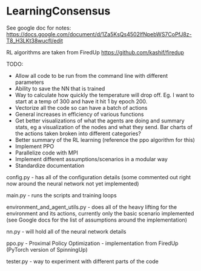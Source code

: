 # LearningConsensus

See google doc for notes: https://docs.google.com/document/d/1Za5KsQs4502lfNpebWS7CoPfJ8z-T8_H3LKt38wucfI/edit

RL algorithms are taken from FiredUp https://github.com/kashif/firedup 

TODO: 
* Allow all code to be run from the command line with different parameters
* Ability to save the NN that is trained
* Way to calculate how quickly the temperature will drop off. Eg. I want to start at a temp of 300 and have it hit 1 by epoch 200. 
* Vectorize all the code so can have a batch of actions
* General increases in efficiency of various functions
* Get better visualizations of what the agents are doing and summary stats, eg a visualization of the nodes and what they send. Bar charts of the actions taken broken into different categories? 
* Better summary of the RL learning (reference the ppo algorithm for this)
* Implement PPO
* Parallelize code with MPI
* Implement different assumptions/scenarios in a modular way
* Standardize documentation

config.py - has all of the configuration details (some commented out right now around the neural network not yet implemented)

main.py - runs the scripts and training loops

environment_and_agent_utils.py - does all of the heavy lifting for the environment and its actions, currently only the basic scenario implemented (see Google docs for the list of assumptions around the implementation)

nn.py - will hold all of the neural network details

ppo.py - Proximal Policy Optimization - implementation from FiredUp (PyTorch version of SpinningUp)

tester.py - way to experiment with different parts of the code


